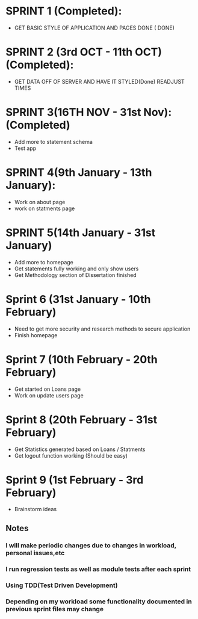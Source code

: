 # SPRINT 1 (Completed):
+ GET BASIC STYLE OF APPLICATION AND PAGES DONE ( DONE)
# SPRINT 2 (3rd OCT - 11th OCT) (Completed):
+ GET DATA OFF OF SERVER AND HAVE IT STYLED(Done)
READJUST TIMES
# SPRINT 3(16TH NOV - 31st Nov):(Completed)
+ Add more to statement schema
+ Test app
# SPRINT 4(9th January - 13th January):
+ Work on about page
+ work on statments page
# SPRINT 5(14th January - 31st January)
+ Add more to homepage
+ Get statements fully working and only show users
+ Get Methodology section of Dissertation finished
# Sprint 6 (31st January - 10th February)
+ Need to get more security and research methods to secure application
+ Finish homepage
# Sprint 7 (10th February - 20th February)
+ Get started on Loans page
+ Work on update users page
# Sprint 8 (20th February - 31st February)
+ Get Statistics generated based on Loans / Statments
+ Get logout function working (Should be easy)
# Sprint 9 (1st February - 3rd February)
+ Brainstorm ideas
## Notes
### I will make periodic changes due to changes in workload, personal issues,etc
### I run regression tests as well as module tests after each sprint
### Using TDD(Test Driven Development)
### Depending on my workload some functionality documented in previous sprint files may change
